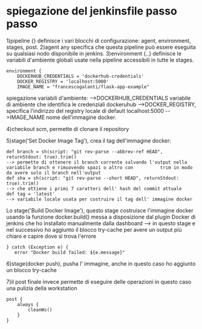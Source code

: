 # spiegazione del jenkinsfile passo passo
1)pipeline {} definisce i vari blocchi di configurazione: agent, environment, stages, post.
2)agent any specifica che questa pipeline può essere eseguita su qualsiasi nodo disponibile in jenkins.
3)environment {..} definisce le variabili d'ambiente globali usate nella pipeline accessibili in tutte le stages.

    environment {
        DOCKERHUB_CREDENTIALS = 'dockerhub-credentials'
        DOCKER_REGISTRY = 'localhost:5000'
        IMAGE_NAME = "francescogalanti/flask-app-example"
spiegazione variabili d'ambiente:
-->DOCKERHUB_CREDENTIALS variabile di ambiente che identifica le credenziali dockeruhub
-->DOCKER_REGISTRY, specifica l'indirizzo del registry locale di default localhost:5000
-->IMAGE_NAME nome dell'immagine docker.

4)checkout scm, permette di clonare il repository 

5)stage('Set Docker Image Tag'), crea il tag dell'immagine docker:

    def branch = sh(script: "git rev-parse --abbrev-ref HEAD", returnStdout: true).trim() 
    --> permette di ottenere il branch corrente salvando l'output nella variabile branch e rimuovendo spazi o altro con          trim in modo da avere solo il branch nell'output
    def sha = sh(script: "git rev-parse --short HEAD", returnStdout: true).trim()
    --> che ottiene i primi 7 caratteri dell' hash del commit attuale
    def tag = 'latest'
    --> variabile locale usata per costruire il tag dell' immagine docker
    
Lo stage('Build Docker Image'), questo stage costruisce l'immagine docker usando la funzione docker.build() messa a disposizione dal plugin Docker di jenkins che ho installato manualmente dalla dashboard
--> in questo stage e nel successivo ho aggiunto il blocco try-cache per avere un output più chiaro e capire dove si trova l'errore

    } catch (Exception e) {
       error "Docker build failed: ${e.message}"
6)stage(docker push), pusha l' immagine, anche in questo caso ho aggiunto un blocco try-cache

7)il post finale invece permette di eseguire delle operazioni in questo caso una pulizia della workstation

    post {
        always {
            cleanWs()
        }
    }
